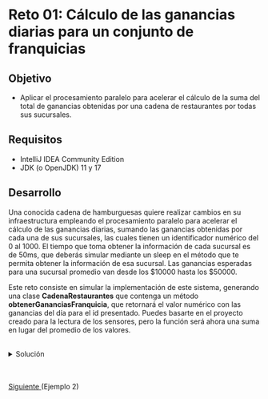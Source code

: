 # Reto 01: Cálculo de las ganancias diarias para un conjunto de franquicias

## Objetivo
- Aplicar el procesamiento paralelo para acelerar el cálculo de la suma del total de ganancias obtenidas por una cadena de restaurantes por todas sus sucursales.

## Requisitos
- IntelliJ IDEA Community Edition
- JDK (o OpenJDK) 11 y 17

## Desarrollo
Una conocida cadena de hamburguesas quiere realizar cambios en su infraestructura empleando el procesamiento paralelo para acelerar el cálculo de las ganancias diarias, sumando las ganancias obtenidas por cada una de sus sucursales, las cuales tienen un identificador numérico del 0 al 1000.
El tiempo que toma obtener la información de cada sucursal es de 50ms, que deberás simular mediante un sleep en el método que te permita obtener la información de esa sucursal.
Las ganancias esperadas para una sucursal promedio van desde los $10000 hasta los $50000.

Este reto consiste en simular la implementación de este sistema, generando una clase **CadenaRestaurantes** que contenga un método **obtenerGananciasFranquicia**, que retornará el valor numérico con las ganancias del día para el id presentado. Puedes basarte en el proyecto creado para la lectura de los sensores, pero la función será ahora una suma en lugar del promedio de los valores.

<br/>

<details>
	<summary>Solución</summary>
	
 1. Dentro de la clase **CadenaRestaurantes**, en el método **obtenerGananciasFranquicia** coloca un sleep de 50ms y después de este retorna un número aleatorio acotado entre 10000 y 50000, para ello puedes usar la función Math.random multiplicada por 10000 y finalmente ese valor multiplicado por un número aleatorio entre 1 y 5.

	```java
	private Random rnd = new Random();

    public double obtenerGananciasFranquicia(int id){
        try {
            TimeUnit.MILLISECONDS.sleep(50);
        } catch (InterruptedException e) {
            e.printStackTrace();
        }

        return rnd.nextInt(40000) + 10000;
    }
	```
	
 2. Para el cálculo de la suma en lugar del promedio, puedes basarte en la implementación de **obtenerPromedio** creada durante el ejemplo 1 y realizar el cambio en el método mapToDouble, en lugar de llamar al método average se empleará el método sum y nos dará la suma de los valores contenidos en el Stream que se obtienen de nuestra **CadenaRestaurantes**.

	```java
    private static void obtenerSuma(Stream<Integer> ids) {
        LocalTime inicio = LocalTime.now(); //registramos el tiempo de inicio
        double suma = ids.mapToDouble(id -> new CadenaRestaurantes()
                        .obtenerGananciasFranquicia(id))
                .sum();
        System.out.printf("Las ganancias totales son: $%5.2f%n", suma);
        Duration tiempo = Duration.between(inicio, LocalTime.now());    //registramos el tiempo de fin
        System.out.println((Math.round(suma * 100.) / 100.) + " en " + tiempo.toMillis() + "ms"); //imprimimos el resultado
	```

3. No olvides realizar los cambios en la creación de la lista de ids para que ahora coincida con los 1000 restaurantes que se estarán controlando.

	```java
    List<Integer> ids = IntStream.range(0, 1000)
                .boxed()
                .collect(Collectors.toList());
        obtenerSuma(ids.parallelStream());  //procesamiento paralelo
	```

4. Ejecuta el proyecto. Observa los resultados.

	!['Resultado'](./img/img_01.png)

</details>


<br/>
<br/>

[Siguiente ](../Ejemplo-02/Readme.md)(Ejemplo 2)